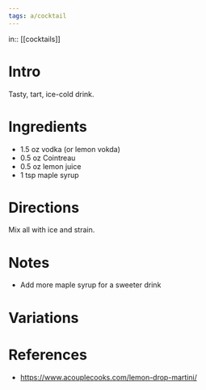 ```yaml
---
tags: a/cocktail
---
```

in:: [[cocktails]]

# Intro
Tasty, tart, ice-cold drink.

# Ingredients
* 1.5 oz vodka (or lemon vokda)
* 0.5 oz Cointreau
* 0.5 oz lemon juice
* 1 tsp maple syrup

# Directions
Mix all with ice and strain.

# Notes
* Add more maple syrup for a sweeter drink

# Variations

# References
* https://www.acouplecooks.com/lemon-drop-martini/
